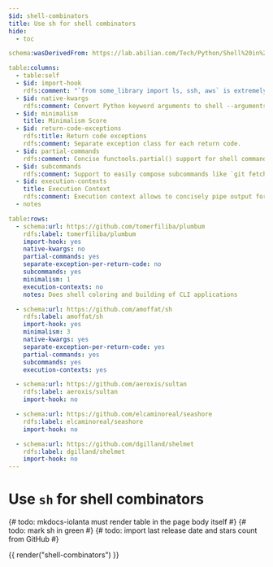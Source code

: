 ```yaml
---
$id: shell-combinators
title: Use sh for shell combinators
hide:
  - toc

schema:wasDerivedFrom: https://lab.abilian.com/Tech/Python/Shell%20in%20Python/

table:columns:
  - table:self
  - $id: import-hook
    rdfs:comment: "`from some_library import ls, ssh, aws` is extremely convenient."
  - $id: native-kwargs
    rdfs:comment: Convert Python keyword arguments to shell --arguments.
  - $id: minimalism
    title: Minimalism Score
  - $id: return-code-exceptions
    rdfs:title: Return code exceptions
    rdfs:comment: Separate exception class for each return code.
  - $id: partial-commands
    rdfs:comment: Concise functools.partial() support for shell commands.
  - $id: subcommands
    rdfs:comment: Support to easily compose subcommands like `git fetch`.
  - $id: execution-contexts
    title: Execution Context
    rdfs:comment: Execution context allows to concisely pipe output for all commands in a group to the same stream, for example, without providing the same set of options to each command.
  - notes

table:rows:
  - schema:url: https://github.com/tomerfiliba/plumbum
    rdfs:label: tomerfiliba/plumbum
    import-hook: yes
    native-kwargs: no
    partial-commands: yes
    separate-exception-per-return-code: no
    subcommands: yes
    minimalism: 1
    execution-contexts: no
    notes: Does shell coloring and building of CLI applications

  - schema:url: https://github.com/amoffat/sh
    rdfs:label: amoffat/sh
    import-hook: yes
    minimalism: 3
    native-kwargs: yes
    separate-exception-per-return-code: yes
    partial-commands: yes
    subcommands: yes
    execution-contexts: yes

  - schema:url: https://github.com/aeroxis/sultan
    rdfs:label: aeroxis/sultan
    import-hook: no

  - schema:url: https://github.com/elcaminoreal/seashore
    rdfs:label: elcaminoreal/seashore
    import-hook: no

  - schema:url: https://github.com/dgilland/shelmet
    rdfs:label: dgilland/shelmet
    import-hook: no
---
```


# Use `sh` for shell combinators

{# todo: mkdocs-iolanta must render table in the page body itself #}
{# todo: mark sh in green #}
{# todo: import last release date and stars count from GitHub #}

{{ render("shell-combinators") }}
